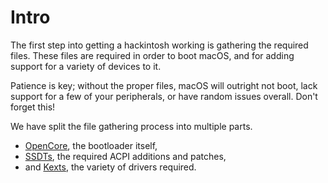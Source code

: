 # Intro

The first step into getting a hackintosh working is gathering the required files. These files are required in order to boot macOS, and for adding support for a variety of devices to it.

Patience is key; without the proper files, macOS will outright not boot, lack support for a few of your peripherals, or have random issues overall. Don't forget this!

We have split the file gathering process into multiple parts.

- [OpenCore](/guide/gathering-files/opencore), the bootloader itself,
- [SSDTs](/guide/gathering-files/ssdts), the required ACPI additions and patches,
- and [Kexts](/guide/gathering-files/kexts), the variety of drivers required.
